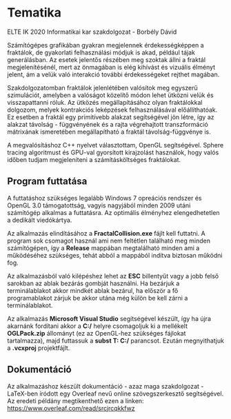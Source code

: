 # Tematika
ELTE IK 2020 Informatikai kar szakdolgozat - Borbély Dávid

Számítógépes grafikában gyakran megjelennek érdekességképpen a fraktálok, de gyakorlati felhasználási módjuk is akad, például tájak generálásban. Az esetek jelentős részében meg szoktak állni a fraktál megjelenítésénél, mert az önmagában is elég kihívást és vizuális élményt jelent, ám a velük való interakció további érdekességeket rejthet magában. 

Szakdolgozatomban fraktálok jelenlétében valósítok meg egyszerű szimulációt, amelyben a valóságot közelítő módon lehet ütközni velük és visszapattanni róluk. Az ütközés megállapításához olyan fraktálokkal dolgozom, melyek kontrakciós leképzések felhasználásával előállíthatóak. Ez esetben a fraktál egy primitívebb alakzat segítségével jön létre, így az alakzat távolság - függvényének és a rajta végrehajtott transzformáció mátrixának ismeretében megállapítható a fraktál távolság-függvénye is.

A megvalósításhoz C++ nyelvet választottam, OpenGL segítségével. Sphere tracing algoritmust és GPU-val gyorsított kirajzolást használok, hogy valós időben tudjam megjeleníteni a számításköltséges fraktálokat.

## Program futtatása

A futtatáshoz szükséges legalább Windows 7 opreációs rendszer és OpenGL 3.0 támogatottság, vagyis nagyjából minden 2009 utáni számítógép alkalmas a futtatásra. Az optimális élményhez elengedhetetlen a dedikált viedókártya.

Az alkalmazás elindításához a **FractalCollision.exe** fájlt kell futtatni. A program sok csomagot használ ami nem feltétlen található meg minden számítógépen, így a **Release** mappában megtalálható minden ami a működéséhez szükséges, tehát abból a mappából indítva biztosan működni fog. 

Az alkalmazásból való kilépéshez lehet az **ESC** billentyűt vagy a jobb felső sarokban az ablak bezárás gombját használni. Ha bezárjuk a terminálablakot akkor mindkét ablak bezárul, ha először a fő programablakot zárjuk be akkor utána még külön be kell zárni a terminálablakot.

Az alkalmazás **Microsoft Visual Studio** segítségével készült, így ha újra akarnánk fordítani akkor a **C:/** helyre csomagoljuk ki a mellékelt **OGLPack.zip** állományt (ez az OpenGL-hez szükséges fájlokat tartalmazza), majd futtassuk a **subst T: C:/** parancsot. Ezután megnyithatjuk a **.vcxproj** projektfájlt.

## Dokumentáció

Az alkalmazáshoz készült dokumentáció - azaz maga szakdolgozat - LaTeX-ben íródott egy Overleaf nevű online szövegszerkesztő segítségével. Az eredeti példány megtikenthető ezen a linken:  https://www.overleaf.com/read/srcjrcqkkfwz
